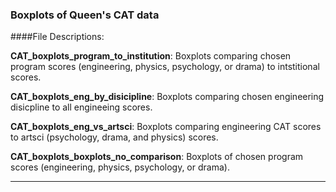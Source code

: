 ### Boxplots of Queen's CAT data

####File Descriptions:

**CAT_boxplots_program_to_institution**: Boxplots comparing chosen program scores (engineering, physics, psychology, or drama) to intstitional scores.

**CAT_boxplots_eng_by_disicipline**: Boxplots comparing chosen engineering disicpline to all engineeing scores.

**CAT_boxplots_eng_vs_artsci**: Boxplots comparing engineering CAT scores to artsci (psychology, drama, and physics) scores.

**CAT_boxplots_boxplots_no_comparison**: Boxplots of chosen program scores (engineering, physics, psychology, or drama).

***